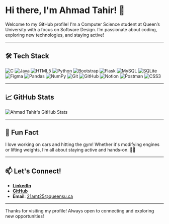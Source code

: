 # Hi there, I'm Ahmad Tahir! 👋

Welcome to my GitHub profile! I'm a Computer Science student at Queen’s University with a focus on Software Design. I’m passionate about coding, exploring new technologies, and staying active!

---

## 🛠 Tech Stack
![C](https://img.shields.io/badge/-C-00599C?style=flat-square&logo=C)
![Java](https://img.shields.io/badge/-Java-007396?style=flat-square&logo=Java)
![HTML5](https://img.shields.io/badge/-HTML5-E34F26?style=flat-square&logo=HTML5)
![Python](https://img.shields.io/badge/-Python-3776AB?style=flat-square&logo=Python)
![Bootstrap](https://img.shields.io/badge/-Bootstrap-563D7C?style=flat-square&logo=bootstrap)
![Flask](https://img.shields.io/badge/-Flask-000000?style=flat-square&logo=flask)
![MySQL](https://img.shields.io/badge/-MySQL-4479A1?style=flat-square&logo=mysql)
![SQLite](https://img.shields.io/badge/-SQLite-003B57?style=flat-square&logo=sqlite)
![Figma](https://img.shields.io/badge/-MongoDB-F24E1E?style=flat-square&logo=MongoDB)
![Pandas](https://img.shields.io/badge/-Pandas-150458?style=flat-square&logo=pandas)
![NumPy](https://img.shields.io/badge/-NumPy-013243?style=flat-square&logo=numpy)
![Git](https://img.shields.io/badge/-Git-F05032?style=flat-square&logo=git)
![GitHub](https://img.shields.io/badge/-C++-181717?style=flat-square&logo=C++)
![Notion](https://img.shields.io/badge/-Javascript-000000?style=flat-square&logo=Javascript)
![Postman](https://img.shields.io/badge/-React-FF6C37?style=flat-square&logo=React)
![CSS3](https://img.shields.io/badge/-CSS-1572B6?style=flat-square&logo=css3)


---

## 📈 GitHub Stats
![Ahmad Tahir's GitHub Stats](https://github-readme-stats.vercel.app/api?username=AhmadTahir04&show_icons=true&theme=dark)

---

## 🚗 Fun Fact
I love working on cars and hitting the gym! Whether it's modifying engines or lifting weights, I’m all about staying active and hands-on. 🚗💪

---

## 📫 Let's Connect!
- **[LinkedIn](https://www.linkedin.com/in/ahmadtahir04)**
- **[GitHub](https://github.com/AhmadTahir04)**
- **Email**: 21amt25@queensu.ca

---

Thanks for visiting my profile! Always open to connecting and exploring new opportunities!
